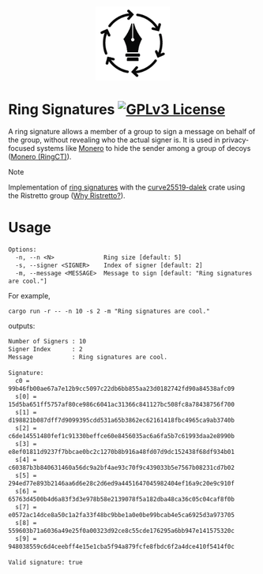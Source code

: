 <p align="center">
  <img src="images/logo.png" alt="Ring Signatures Logo" width="150"/>
</p>

# Ring Signatures <a href="https://github.com/jimouris/ring-signatures/blob/main/LICENSE" target="_blank"><img src="https://img.shields.io/badge/License-GPLv3-blue.svg?logo=gnu" alt="GPLv3 License"/></a>

A ring signature allows a member of a group to sign a message on behalf of the group, without revealing who the actual signer is.
It is used in privacy-focused systems like [Monero](https://www.getmonero.org/) to hide the sender among a group of decoys ([Monero (RingCT)](https://www.getmonero.org/resources/moneropedia/ringCT.html)).


> [!NOTE]
> Implementation of [ring signatures](https://en.wikipedia.org/wiki/Ring_signature) with the [curve25519-dalek](https://docs.rs/curve25519-dalek/latest/curve25519_dalek/index.html) crate using the Ristretto group ([Why Ristretto?](https://ristretto.group/why_ristretto.html)).

# Usage

```shell
Options:
  -n, --n <N>              Ring size [default: 5]
  -s, --signer <SIGNER>    Index of signer [default: 2]
  -m, --message <MESSAGE>  Message to sign [default: "Ring signatures are cool."]
```

For example,
```shell
cargo run -r -- -n 10 -s 2 -m "Ring signatures are cool."
```
outputs:
```shell
Number of Signers : 10
Signer Index      : 2
Message           : Ring signatures are cool.

Signature:
  c0 = 99b46fb00ae67a7e12b9cc5097c22db6bb855aa23d0182742fd90a84538afc09
  s[0] = 15d5ba651ff5757af80ce986c6041ac31366c841127bc508fc8a78438756f700
  s[1] = d198821b087dff7d9099395cdd531a65b3862ec62161418fbc4965ca9ab3740b
  s[2] = c6de14551480fef1c91330beffce60e8456035ac6a6fa5b7c61993daa2e8990b
  s[3] = e8ef01811d9237f7bbcae0bc2c1270b8b916a48fd07d9dc152438f68df934b01
  s[4] = c60387b3b840631460a56dc9a2bf4ae93c70f9c439033b5e7567b08231cd7b02
  s[5] = 294ed77e893b2146aa6d6e28c2d6ed9a4451647045982404ef16a9c20e9c910f
  s[6] = 65763d4500b4d6a83f3d3e978b58e2139078f5a182dba48ca36c05c04caf8f0b
  s[7] = e0572ac14dce8a50c1a2fa33f48bc9bbe1a0e0be99bcab4e5ca6925d3a973705
  s[8] = 559603b71a6036a49e25f0a00323d92ce8c55cde176295a6bb947e141575320c
  s[9] = 948038559c6d4ceebff4e15e1cba5f94a879fcfe8fbdc6f2a4dce410f5414f0c

Valid signature: true
```
